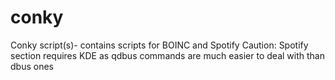 # conky
Conky script(s)- contains scripts for BOINC and Spotify
Caution: Spotify section requires KDE as qdbus commands are much easier to deal with than dbus ones
